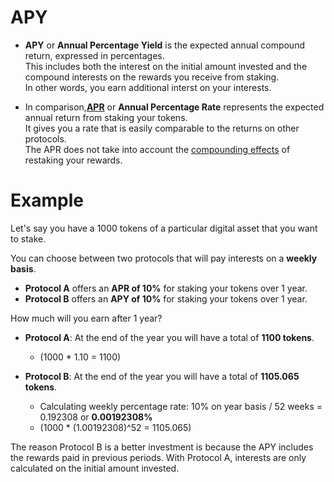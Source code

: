 # APY
 
* **APY** or **Annual Percentage Yield** is the expected annual compound return, expressed in percentages. <br>
This includes both the interest on the initial amount invested and the compound interests on the rewards you receive from staking. <br>
In other words, you earn additional interst on your interests.

* In comparison,**[APR](APR.md)** or **Annual Percentage Rate** represents the expected annual return from staking your tokens. <br>
It gives you a rate that is easily comparable to the returns on other protocols. <br>
The APR does not take into account the [compounding effects](Compound_interest.md) of restaking your rewards. 

# Example

Let's say you have a 1000 tokens of a particular digital asset that you want to stake. <br>

You can choose between two protocols that will pay interests on a **weekly basis**.

* **Protocol A** offers an **APR of 10%** for staking your tokens over 1 year.
* **Protocol B** offers an **APY of 10%** for staking your tokens over 1 year.

How much will you earn after 1 year? 

* **Protocol A**: At the end of the year you will have a total of **1100 tokens**.
    - (1000 * 1.10 = 1100)
 
* **Protocol B**: At the end of the year you will have a total of **1105.065 tokens**.
    - Calculating weekly percentage rate: 10% on year basis / 52 weeks = 0.192308 or **0.00192308%**
    - (1000 * (1.00192308)^52 = 1105.065)

The reason Protocol B is a better investment is because the APY includes the rewards paid in previous periods. With Protocol A, interests are only calculated on the initial amount invested.
